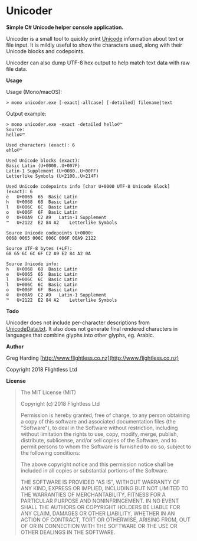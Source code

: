 # Unicoder

**Simple C# Unicode helper console application.**

Unicoder is a small tool to quickly print [Unicode](http://unicode.org/) information about text or file input. It is mildly useful to show the characters used, along with their Unicode blocks and codepoints.

Unicoder can also dump UTF-8 hex output to help match text data with raw file data.

**Usage**

Usage (Mono/macOS):

    > mono unicoder.exe [-exact|-allcase] [-detailed] filename|text

Output example:

	> mono unicoder.exe -exact -detailed hello©™
	Source:
	hello©™

	Used characters (exact): 6
	ehlo©™

	Used Unicode blocks (exact):
	Basic Latin (U+0000..U+007F)
	Latin-1 Supplement (U+0080..U+00FF)
	Letterlike Symbols (U+2100..U+214F)

	Used Unicode codepoints info [char U+0000 UTF-8 Unicode Block] (exact): 6
	e	U+0065	65	Basic Latin
	h	U+0068	68	Basic Latin
	l	U+006C	6C	Basic Latin
	o	U+006F	6F	Basic Latin
	©	U+00A9	C2 A9	Latin-1 Supplement
	™	U+2122	E2 84 A2	Letterlike Symbols

	Source Unicode codepoints U+0000:
	0068 0065 006C 006C 006F 00A9 2122

	Source UTF-8 bytes (+LF):
	68 65 6C 6C 6F C2 A9 E2 84 A2 0A

	Source Unicode info:
	h	U+0068	68	Basic Latin
	e	U+0065	65	Basic Latin
	l	U+006C	6C	Basic Latin
	l	U+006C	6C	Basic Latin
	o	U+006F	6F	Basic Latin
	©	U+00A9	C2 A9	Latin-1 Supplement
	™	U+2122	E2 84 A2	Letterlike Symbols

**Todo**

Unicoder does not include per-character descriptions from [UnicodeData.txt](ftp://ftp.unicode.org/Public/UNIDATA/UnicodeData.txt). It also does not generate final rendered characters in languages that combine glyphs into other glyphs, eg. Arabic.

**Author**

Greg Harding [http://www.flightless.co.nz](http://www.flightless.co.nz)

Copyright 2018 Flightless Ltd

**License**

> The MIT License (MIT)
> 
> Copyright (c) 2018 Flightless Ltd
> 
> Permission is hereby granted, free of charge, to any person obtaining
> a copy of this software and associated documentation files (the
> "Software"), to deal in the Software without restriction, including
> without limitation the rights to use, copy, modify, merge, publish,
> distribute, sublicense, and/or sell copies of the Software, and to
> permit persons to whom the Software is furnished to do so, subject to
> the following conditions:
> 
> The above copyright notice and this permission notice shall be
> included in all copies or substantial portions of the Software.
> 
> THE SOFTWARE IS PROVIDED "AS IS", WITHOUT WARRANTY OF ANY KIND,
> EXPRESS OR IMPLIED, INCLUDING BUT NOT LIMITED TO THE WARRANTIES OF
> MERCHANTABILITY, FITNESS FOR A PARTICULAR PURPOSE AND
> NONINFRINGEMENT. IN NO EVENT SHALL THE AUTHORS OR COPYRIGHT HOLDERS
> BE LIABLE FOR ANY CLAIM, DAMAGES OR OTHER LIABILITY, WHETHER IN AN
> ACTION OF CONTRACT, TORT OR OTHERWISE, ARISING FROM, OUT OF OR IN
> CONNECTION WITH THE SOFTWARE OR THE USE OR OTHER DEALINGS IN THE
> SOFTWARE.
